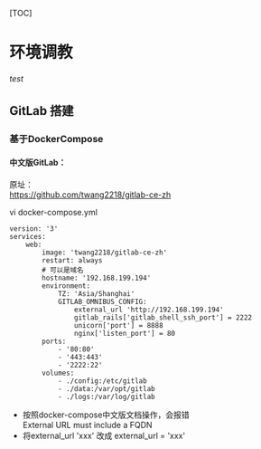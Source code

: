 [TOC] 
# 环境调教
###### test
## GitLab 搭建
### 基于DockerCompose   
#### 中文版GitLab：
原址：   
https://github.com/twang2218/gitlab-ce-zh      
   
vi docker-compose.yml   
```
version: '3'
services:
    web:
        image: 'twang2218/gitlab-ce-zh'
        restart: always
        # 可以是域名
        hostname: '192.168.199.194'
        environment:
            TZ: 'Asia/Shanghai'
            GITLAB_OMNIBUS_CONFIG:
                external_url 'http://192.168.199.194'
                gitlab_rails['gitlab_shell_ssh_port'] = 2222
                unicorn['port'] = 8888
                nginx['listen_port'] = 80
        ports:
            - '80:80'
            - '443:443'
            - '2222:22'
        volumes:
            - ./config:/etc/gitlab
            - ./data:/var/opt/gitlab
            - ./logs:/var/log/gitlab
```
 
- 按照docker-compose中文版文档操作，会报错      
    External URL must include a FQDN
- 将external_url 'xxx' 改成 external_url = 'xxx'
 